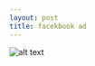 ```yaml
---
layout: post
title: facekbook ad
---
```


![alt text](https://lh5.googleusercontent.com/-uhuSeB1kN3I/VRL5Esqg79I/AAAAAAAAASE/OSNqFMEVUnE/w470-h246-no/final%2Bad.jpg)
